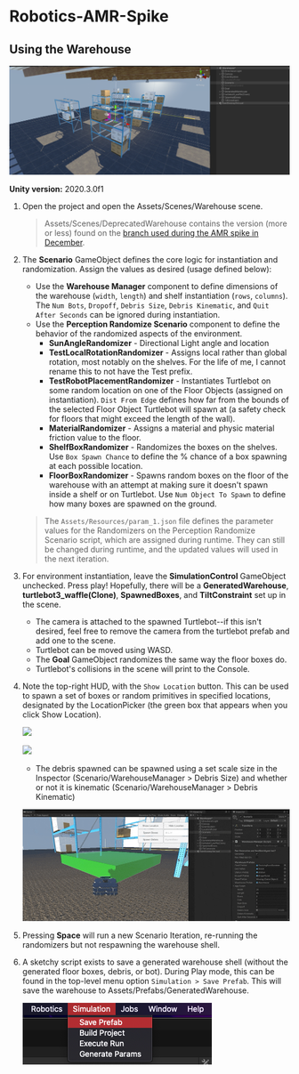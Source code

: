 # Robotics-AMR-Spike

## Using the Warehouse 

![](Documentation/img/warehouse.png)

**Unity version:** 2020.3.0f1

1. Open the project and open the Assets/Scenes/Warehouse scene.

    > Assets/Scenes/DeprecatedWarehouse contains the version (more or less) found on the [branch used during the AMR spike in December](https://github.com/Unity-Technologies/Robotics-AMR-Spike/tree/amanda/warehouse).

1. The **Scenario** GameObject defines the core logic for instantiation and randomization. Assign the values as desired (usage defined below):
   - Use the **Warehouse Manager** component to define dimensions of the warehouse (`width`, `length`) and shelf instantiation (`rows`, `columns`). The `Num Bots`, `Dropoff`, `Debris Size`, `Debris Kinematic`, and `Quit After Seconds` can be ignored during instantiation.
   - Use the **Perception Randomize Scenario** component to define the behavior of the randomized aspects of the environment.
     - **SunAngleRandomizer** - Directional Light angle and location
     - **TestLocalRotationRandomizer** - Assigns local rather than global rotation, most notably on the shelves. For the life of me, I cannot rename this to not have the Test prefix. 
     - **TestRobotPlacementRandomizer** - Instantiates Turtlebot on some random location on one of the Floor Objects (assigned on instantiation). `Dist From Edge` defines how far from the bounds of the selected Floor Object Turtlebot will spawn at (a safety check for floors that might exceed the length of the wall).
     - **MaterialRandomizer** - Assigns a material and physic material friction value to the floor.
     - **ShelfBoxRandomizer** - Randomizes the boxes on the shelves. Use `Box Spawn Chance` to define the % chance of a box spawning at each possible location.
     - **FloorBoxRandomizer** - Spawns random boxes on the floor of the warehouse with an attempt at making sure it doesn't spawn inside a shelf or on Turtlebot. Use `Num Object To Spawn` to define how many boxes are spawned on the ground.

    > The `Assets/Resources/param_1.json` file defines the parameter values for the Randomizers on the Perception Randomize Scenario script, which are assigned during runtime. They can still be changed during runtime, and the updated values will used in the next iteration.

1. For environment instantiation, leave the **SimulationControl** GameObject unchecked. Press play! Hopefully, there will be a **GeneratedWarehouse**, **turtlebot3_waffle(Clone)**, **SpawnedBoxes**, and **TiltConstraint** set up in the scene. 
   - The camera is attached to the spawned Turtlebot--if this isn't desired, feel free to remove the camera from the turtlebot prefab and add one to the scene.
   - Turtlebot can be moved using WASD.
   - The **Goal** GameObject randomizes the same way the floor boxes do.
   - Turtlebot's collisions in the scene will print to the Console.

1. Note the top-right HUD, with the `Show Location` button. This can be used to spawn a set of boxes or random primitives in specified locations, designated by the LocationPicker (the green box that appears when you click Show Location).

    ![](Documentation/img/box.gif)

    ![](Documentation/img/debris.gif)

   - The debris spawned can be spawned using a set scale size in the Inspector (Scenario/WarehouseManager > Debris Size) and whether or not it is kinematic (Scenario/WarehouseManager > Debris Kinematic) 

    ![](Documentation/img/debris_settings.gif)

1. Pressing **Space** will run a new Scenario Iteration, re-running the randomizers but not respawning the warehouse shell.

1. A sketchy script exists to save a generated warehouse shell (without the generated floor boxes, debris, or bot). During Play mode, this can be found in the top-level menu option `Simulation > Save Prefab`. This will save the warehouse to Assets/Prefabs/GeneratedWarehouse.

    ![](Documentation/img/save.png)